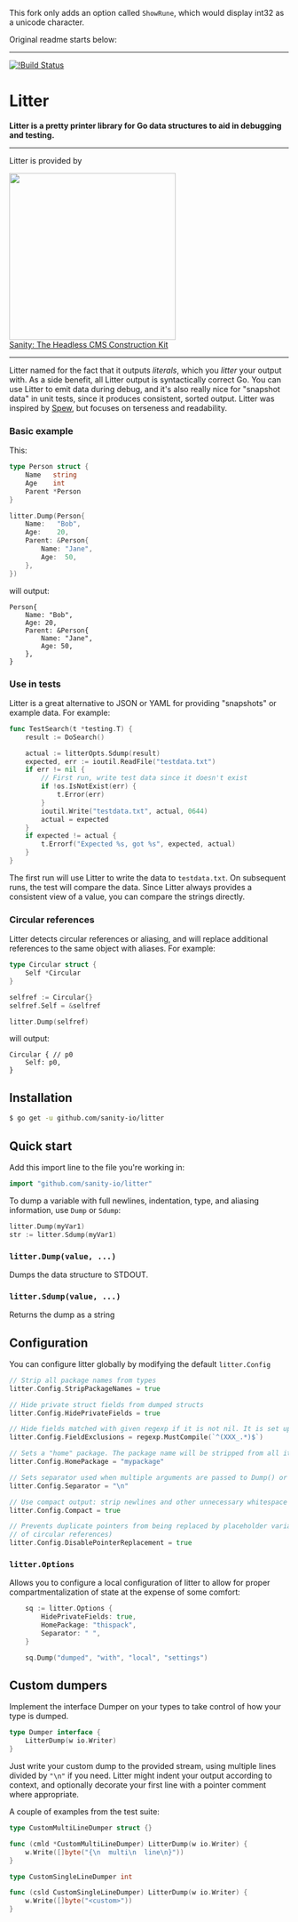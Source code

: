 This fork only adds an option called `ShowRune`, which would display int32 as a unicode character.

Original readme starts below:

---

[![!Build Status](https://travis-ci.org/sanity-io/litter.svg?branch=master)](https://travis-ci.org/sanity-io/litter)

# Litter

**Litter is a pretty printer library for Go data structures to aid in debugging and testing.**

---

Litter is provided by

<a href="https://www.sanity.io/?utm_source=GitHub&utm_campaign=litter" rel="nofollow" target="_blank">
	<img src="https://www.sanity.io/static/images/logo_red.svg?v=2" width="300"><br />
	Sanity: The Headless CMS Construction Kit
</a>

---

Litter named for the fact that it outputs _literals_, which you _litter_ your output with. As a side benefit, all Litter output is syntactically correct Go. You can use Litter to emit data during debug, and it's also really nice for "snapshot data" in unit tests, since it produces consistent, sorted output. Litter was inspired by [Spew](https://github.com/davecgh/go-spew), but focuses on terseness and readability.

### Basic example

This:

```go
type Person struct {
	Name   string
	Age    int
	Parent *Person
}

litter.Dump(Person{
	Name:   "Bob",
	Age:    20,
	Parent: &Person{
		Name: "Jane",
		Age:  50,
	},
})
```

will output:

```
Person{
	Name: "Bob",
	Age: 20,
	Parent: &Person{
		Name: "Jane",
		Age: 50,
	},
}
```

### Use in tests

Litter is a great alternative to JSON or YAML for providing "snapshots" or example data. For example:

```go
func TestSearch(t *testing.T) {
	result := DoSearch()

	actual := litterOpts.Sdump(result)
	expected, err := ioutil.ReadFile("testdata.txt")
	if err != nil {
		// First run, write test data since it doesn't exist
		if !os.IsNotExist(err) {
			t.Error(err)
		}
		ioutil.Write("testdata.txt", actual, 0644)
		actual = expected
	}
	if expected != actual {
		t.Errorf("Expected %s, got %s", expected, actual)
	}
}
```

The first run will use Litter to write the data to `testdata.txt`. On subsequent runs, the test will compare the data. Since Litter always provides a consistent view of a value, you can compare the strings directly.

### Circular references

Litter detects circular references or aliasing, and will replace additional references to the same object with aliases. For example:

```go
type Circular struct {
	Self *Circular
}

selfref := Circular{}
selfref.Self = &selfref

litter.Dump(selfref)
```

will output:

```
Circular { // p0
	Self: p0,
}
```

## Installation

```bash
$ go get -u github.com/sanity-io/litter
```

## Quick start

Add this import line to the file you're working in:

```go
import "github.com/sanity-io/litter"
```

To dump a variable with full newlines, indentation, type, and aliasing information, use `Dump` or `Sdump`:

```go
litter.Dump(myVar1)
str := litter.Sdump(myVar1)
```

### `litter.Dump(value, ...)`

Dumps the data structure to STDOUT.

### `litter.Sdump(value, ...)`

Returns the dump as a string

## Configuration

You can configure litter globally by modifying the default `litter.Config`

```go
// Strip all package names from types
litter.Config.StripPackageNames = true

// Hide private struct fields from dumped structs
litter.Config.HidePrivateFields = true

// Hide fields matched with given regexp if it is not nil. It is set up to hide fields generate with protoc-gen-go
litter.Config.FieldExclusions = regexp.MustCompile(`^(XXX_.*)$`)

// Sets a "home" package. The package name will be stripped from all its types
litter.Config.HomePackage = "mypackage"

// Sets separator used when multiple arguments are passed to Dump() or Sdump().
litter.Config.Separator = "\n"

// Use compact output: strip newlines and other unnecessary whitespace
litter.Config.Compact = true

// Prevents duplicate pointers from being replaced by placeholder variable names (except in necessary, in the case
// of circular references)
litter.Config.DisablePointerReplacement = true
```

### `litter.Options`

Allows you to configure a local configuration of litter to allow for proper compartmentalization of state at the expense of some comfort:

```go
	sq := litter.Options {
		HidePrivateFields: true,
		HomePackage: "thispack",
		Separator: " ",
	}

	sq.Dump("dumped", "with", "local", "settings")
```

## Custom dumpers

Implement the interface Dumper on your types to take control of how your type is dumped.

```go
type Dumper interface {
	LitterDump(w io.Writer)
}
```

Just write your custom dump to the provided stream, using multiple lines divided by `"\n"` if you need. Litter
might indent your output according to context, and optionally decorate your first line with a pointer comment
where appropriate.

A couple of examples from the test suite:

```go
type CustomMultiLineDumper struct {}

func (cmld *CustomMultiLineDumper) LitterDump(w io.Writer) {
	w.Write([]byte("{\n  multi\n  line\n}"))
}

type CustomSingleLineDumper int

func (csld CustomSingleLineDumper) LitterDump(w io.Writer) {
	w.Write([]byte("<custom>"))
}
```
